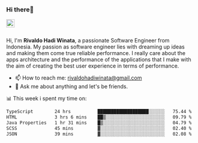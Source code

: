 ### Hi there👋
<a href="https://www.linkedin.com/in/rivaldohadiwinata/">
  <img align="left" alt="Rivaldo's LinkedIN" width="22px" src="https://upload.wikimedia.org/wikipedia/commons/8/81/LinkedIn_icon.svg" />
</a>

<br/>
<br/>

Hi, I'm **Rivaldo Hadi Winata**, a passionate Software Engineer from Indonesia. 
My passion as software engineer lies with dreaming up ideas and making them come true reliable performance. 
I really care about the apps architecture and the performance of the applications that I make with the aim of creating the best user experience in terms of performance.

- 📫 How to reach me: [rivaldohadiwinata@gmail.com](mailto:rivaldohadiwinata@gmail.com)
- 💬 Ask me about anything and let's be friends.

📊 This week i spent my time on:


<!--START_SECTION:waka-->

```txt
TypeScript        24 hrs          ███████████████████░░░░░░   75.44 %
HTML              3 hrs 6 mins    ██▒░░░░░░░░░░░░░░░░░░░░░░   09.79 %
Java Properties   1 hr 31 mins    █▒░░░░░░░░░░░░░░░░░░░░░░░   04.79 %
SCSS              45 mins         ▓░░░░░░░░░░░░░░░░░░░░░░░░   02.40 %
JSON              39 mins         ▓░░░░░░░░░░░░░░░░░░░░░░░░   02.08 %
```

<!--END_SECTION:waka-->


<!--- 🔭 I’m currently working on Parnas FMS Project -->

<!--
**rivaldotjioe/rivaldotjioe** is a ✨ _special_ ✨ repository because its `README.md` (this file) appears on your GitHub profile.

Here are some ideas to get you started:

- 🔭 I’m currently working on ...
- 🌱 I’m currently learning ...
- 👯 I’m looking to collaborate on ...
- 🤔 I’m looking for help with ...
- 💬 Ask me about ...
- 📫 How to reach me: ...
- 😄 Pronouns: ...
- ⚡ Fun fact: ...
-->
